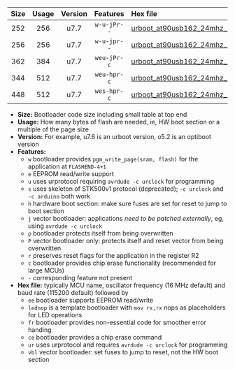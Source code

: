 |Size|Usage|Version|Features|Hex file|
|:-:|:-:|:-:|:-:|:--|
|252|256|u7.7|`w-u-jPr--`|[urboot_at90usb162_24mhz_115200bps_lednop_ur_vbl.hex](https://raw.githubusercontent.com/stefanrueger/urboot.hex/main/mcus/at90usb162/fcpu_24mhz/115200_bps/urboot_at90usb162_24mhz_115200bps_lednop_ur_vbl.hex)|
|256|256|u7.7|`w-u-jpr--`|[urboot_at90usb162_24mhz_115200bps_lednop_fr_ur_vbl.hex](https://raw.githubusercontent.com/stefanrueger/urboot.hex/main/mcus/at90usb162/fcpu_24mhz/115200_bps/urboot_at90usb162_24mhz_115200bps_lednop_fr_ur_vbl.hex)|
|362|384|u7.7|`weu-jPr-c`|[urboot_at90usb162_24mhz_115200bps_ee_lednop_fr_ce_ur_vbl.hex](https://raw.githubusercontent.com/stefanrueger/urboot.hex/main/mcus/at90usb162/fcpu_24mhz/115200_bps/urboot_at90usb162_24mhz_115200bps_ee_lednop_fr_ce_ur_vbl.hex)|
|344|512|u7.7|`weu-hpr-c`|[urboot_at90usb162_24mhz_115200bps_ee_lednop_fr_ce_ur.hex](https://raw.githubusercontent.com/stefanrueger/urboot.hex/main/mcus/at90usb162/fcpu_24mhz/115200_bps/urboot_at90usb162_24mhz_115200bps_ee_lednop_fr_ce_ur.hex)|
|448|512|u7.7|`wes-hpr-c`|[urboot_at90usb162_24mhz_115200bps_ee_lednop_fr_ce.hex](https://raw.githubusercontent.com/stefanrueger/urboot.hex/main/mcus/at90usb162/fcpu_24mhz/115200_bps/urboot_at90usb162_24mhz_115200bps_ee_lednop_fr_ce.hex)|

- **Size:** Bootloader code size including small table at top end
- **Usage:** How many bytes of flash are needed, ie, HW boot section or a multiple of the page size
- **Version:** For example, u7.6 is an urboot version, o5.2 is an optiboot version
- **Features:**
  + `w` bootloader provides `pgm_write_page(sram, flash)` for the application at `FLASHEND-4+1`
  + `e` EEPROM read/write support
  + `u` uses urprotocol requiring `avrdude -c urclock` for programming
  + `s` uses skeleton of STK500v1 protocol (deprecated); `-c urclock` and `-c arduino` both work
  + `h` hardware boot section: make sure fuses are set for reset to jump to boot section
  + `j` vector bootloader: applications *need to be patched externally*, eg, using `avrdude -c urclock`
  + `p` bootloader protects itself from being overwritten
  + `P` vector bootloader only: protects itself and reset vector from being overwritten
  + `r` preserves reset flags for the application in the register R2
  + `c` bootloader provides chip erase functionality (recommended for large MCUs)
  + `-` corresponding feature not present
- **Hex file:** typically MCU name, oscillator frequency (16 MHz default) and baud rate (115200 default) followed by
  + `ee` bootloader supports EEPROM read/write
  + `lednop` is a template bootloader with `mov rx,rx` nops as placeholders for LED operations
  + `fr` bootloader provides non-essential code for smoother error handing
  + `ce` bootloader provides a chip erase command
  + `ur` uses urprotocol and requires `avrdude -c urclock` for programming
  + `vbl` vector bootloader: set fuses to jump to reset, not the HW boot section
